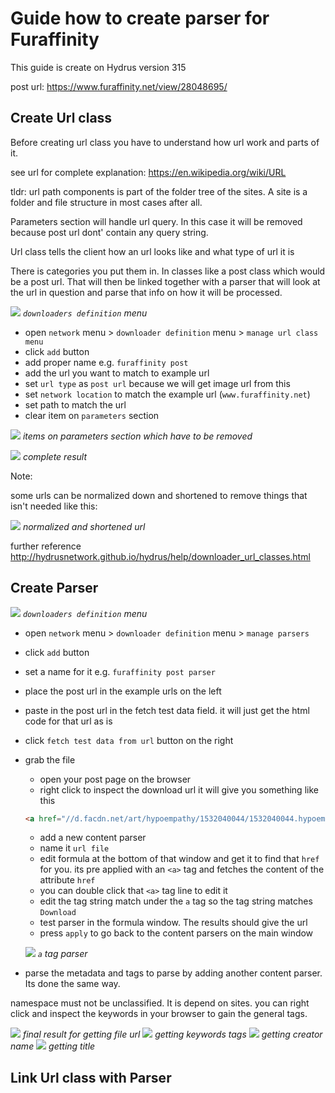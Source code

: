 # Guide how to create parser for Furaffinity

This guide is create on Hydrus version 315

post url: https://www.furaffinity.net/view/28048695/

## Create Url class

Before creating url class you have to understand how url work and parts of it.

see url for complete explanation: https://en.wikipedia.org/wiki/URL

tldr: url path components is part of the folder tree of the sites.
A site is a folder and file structure in most cases after all.

Parameters section will handle url query. 
In this case it will be removed because post url dont' contain any query
string.

Url class tells the client how an url looks like and what type of url it is

There is categories you put them in.
In classes like a post class which would be a post url.
That will then be linked together with a parser that will look at the url in
question and parse that info on how it will be processed.

![](/guide/fa_1.png)
  *`downloaders definition` menu*

- open `network` menu > `downloader definition` menu > `manage url class menu`
- click `add` button
- add proper name e.g. `furaffinity post`
- add the url you want to match to example url
- set `url type` as `post url` because we will get image url from this
- set `network location` to match the example url (`www.furaffinity.net`)
- set path to match the url
- clear item on `parameters` section

![](/guide/fa_3.png)
  *items on parameters section which have to be removed*

![](/guide/fa_2.png)
  *complete result*

Note:

some urls can be normalized down and shortened to remove things that isn't needed like this:

![](/guide/fa_4.png)
  *normalized and shortened url*

further reference http://hydrusnetwork.github.io/hydrus/help/downloader_url_classes.html

## Create Parser

![](/guide/fa_1.png)
  *`downloaders definition` menu*

- open `network` menu > `downloader definition` menu > `manage parsers`
- click `add` button
- set a name for it e.g. `furaffinity post parser`
- place the post url in the example urls on the left
- paste in the post url in the fetch test data field.
it will just get the html code for that url as is
- click `fetch test data from url` button on the right
- grab the file
  - open your post page on the browser
  - right click to inspect the download url
  it will give you something like this
  ```html
  <a href="//d.facdn.net/art/hypoempathy/1532040044/1532040044.hypoempathy_dekukun.png">Download</a>
  ```
  - add a new content parser 
  - name it `url file`
  - edit formula at the bottom of that window and get it to find that `href` for you.
  its pre applied with an `<a>` tag and fetches the content of the attribute `href`
  - you can double click that `<a>` tag line to edit it
  - edit the tag string match under the `a` tag so the tag string matches `Download`
  - test parser in the formula window. The results should give the url
  - press `apply` to go back to the content parsers on the main window

  ![](/guide/fa_5.png)
    *`a` tag parser*
- parse the metadata and tags to parse by adding another content parser. Its done the same way.

namespace must not be unclassified. It is depend on sites.
you can right click and inspect the keywords in your browser to gain the general tags.

![](/guide/fa_6.png)
  *final result for getting file url*
![](/guide/fa_7.png)
  *getting keywords tags*
![](/guide/fa_8.png)
  *getting creator name*
![](/guide/fa_9.png)
  *getting title*

## Link Url class with Parser
